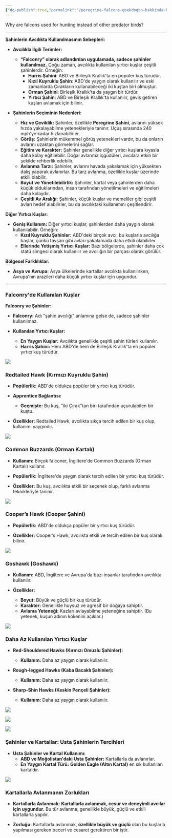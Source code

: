 ```yaml
---
{"dg-publish":true,"permalink":"/peregrine-falcons-goekdogan-hakkinda-hersey/genel-sahin-konulari/neden-sahinler-avcilikta-kullanilir/"}
---
```


Why are falcons used for hunting instead of other predator birds?

---

**Şahinlerin Avcılıkta Kullanılmasının Sebepleri:**

- **Avcılıkla İlgili Terimler:**

  - **“Falconry” olarak adlandırılan uygulamada, sadece şahinler kullanılmaz.** Çoğu zaman, avcılıkta kullanılan yırtıcı kuşlar çeşitli şahinlerdir. Örneğin:
    - **Harris Şahini**: ABD ve Birleşik Krallık'ta en popüler kuş türüdür.
    - **Kızıl Kuyruklu Şahin**: ABD'de yaygın olarak kullanılır ve eski zamanlarda Çırakların kullanabileceği iki kuştan biri olmuştur.
    - **Orman Şahini**: Birleşik Krallık'ta da yaygın bir türdür.
    - **Yırtıcı Şahin**: ABD ve Birleşik Krallık'ta kullanılır, geviş getiren kuşları avlamak için bilinir.

- **Şahinlerin Seçiminin Nedenleri:**

  - **Hız ve Çeviklik:** Şahinler, özellikle **Peregrine Şahini**, avlarını yüksek hızda yakalayabilme yetenekleriyle tanınır. Uçuş sırasında 240 mph'ye kadar hızlanabilirler.
  - **Görüş:** Şahinlerin mükemmel görüş yetenekleri vardır, bu da onların avlarını uzaktan görmelerini sağlar.
  - **Eğitim ve Karakter:** Şahinler genellikle diğer yırtıcı kuşlara kıyasla daha kolay eğitilebilir. Doğal avlanma içgüdüleri, avcılara etkin bir şekilde rehberlik edebilir.
  - **Avlanma Tarzı:** Şahinler, avlarını havada yakalamak için yüksekten dalış yaparak avlanırlar. Bu tarz avlanma, özellikle kuşlar üzerinde etkili olabilir.
  - **Boyut ve Yönetilebilirlik:** Şahinler, kartal veya şahinlerden daha küçük olduklarından, insan tarafından yönetilmeleri ve eğitilmeleri daha kolaydır.
  - **Çeşitli Av Aralığı:** Şahinler, küçük kuşlar ve memeliler gibi çeşitli avları hedef alabilirler, bu da avcılıktaki kullanımını çeşitlendirir.

**Diğer Yırtıcı Kuşlar:**

- **Geniş Kullanım:** Diğer yırtıcı kuşlar, şahinlerden daha yaygın olarak kullanılabilir. Örneğin:
  - **Kızıl Kuyruklu Şahinler:** ABD'deki birçok avcı, bu kuşlarla avcılığa başlar, çünkü tavşan gibi avları yakalamada daha etkili olabilirler.
  - **Ellerinde Yetişmiş Yırtıcı Kuşlar:** Bazı bölgelerde, şahinler daha çok statü simgesi olarak kullanılır ve avcılığın bir parçası olarak görülür.

**Bölgesel Farklılıklar:**

- **Asya ve Avrupa:** Asya ülkelerinde kartallar avcılıkta kullanılırken, Avrupa'nın arazileri daha küçük yırtıcı kuşlar için uygundur.

---
### **Falconry'de Kullanılan Kuşlar**

**Falconry ve Şahinler:**

- **Falconry:** Adı "şahin avcılığı" anlamına gelse de, sadece şahinler kullanılmaz.
    
- **Kullanılan Yırtıcı Kuşlar:**
    
    - **En Yaygın Kuşlar:** Avcılıkta genellikle çeşitli şahin türleri kullanılır.
    - **Harris Şahini:** Hem ABD'de hem de Birleşik Krallık'ta en popüler yırtıcı kuş türüdür.


![](https://qph.cf2.quoracdn.net/main-qimg-85e3e6c7e22536aab5e3ea64f5f9efcf-lq)

### **Redtailed Hawk (Kırmızı Kuyruklu Şahin)**

- **Popülerlik:** ABD'de oldukça popüler bir yırtıcı kuş türüdür.
    
- **Apprentice Bağlantısı:**
    
    - **Geçmişte:** Bu kuş, "iki Çırak"tan biri tarafından uçurulabilen bir kuştu.
- **Özellikler:** Redtailed Hawk, avcılıkta sıkça tercih edilen bir kuş olup, kullanımı yaygındır.

![](https://qph.cf2.quoracdn.net/main-qimg-bd30b47cd776507ecdc7d9468d313e82-lq)

### **Common Buzzards (Orman Kartalı)**

- **Kullanım:** Birçok falconer, İngiltere'de Common Buzzards (Orman Kartalı) kullanır.
    
- **Popülerlik:** İngiltere'de yaygın olarak tercih edilen bir yırtıcı kuş türüdür.
    
- **Özellikler:** Bu kuş, avcılıkta etkili bir seçenek olup, farklı avlanma teknikleriyle tanınır.

![](https://qph.cf2.quoracdn.net/main-qimg-e8ff3f9f3937c78988eb5ca1285d1acd-lq)

### **Cooper’s Hawk (Cooper Şahini)**

- **Popülerlik:** ABD'de oldukça popüler bir yırtıcı kuş türüdür.
    
- **Özellikler:** Cooper’s Hawk, avcılıkta etkili ve tercih edilen bir kuş olarak bilinir.

![](https://qph.cf2.quoracdn.net/main-qimg-0a6fc66d0ac62a43d7b0936923022a52-lq)

### **Goshawk (Goshawk)**

- **Kullanım:** ABD, İngiltere ve Avrupa'da bazı insanlar tarafından avcılıkta kullanılır.
    
- **Özellikler:**
    
    - **Boyut:** Büyük ve güçlü bir kuş türüdür.
    - **Karakter:** Genellikle huysuz ve agresif bir doğaya sahiptir.
    - **Avlama Yeteneği:** Kazları avlayabilme yeteneğine sahiptir. (Bu yetenek, kuşun adının kökenini açıklar.)

![](https://qph.cf2.quoracdn.net/main-qimg-a1d51709398adaa92a6c1cb986b276d5-lq)

### **Daha Az Kullanılan Yırtıcı Kuşlar**

- **Red-Shouldered Hawks (Kırmızı Omuzlu Şahinler):**
    
    - **Kullanım:** Daha az yaygın olarak kullanılır.
- **Rough-legged Hawks (Kaba Bacaklı Şahinler):**
    
    - **Kullanım:** Daha az yaygın olarak kullanılır.
- **Sharp-Shin Hawks (Keskin Pençeli Şahinler):**
    
    - **Kullanım:** Daha az yaygın olarak kullanılır.

![](https://qph.cf2.quoracdn.net/main-qimg-ff616a760bdc49113c1ed5b076860201-lq)

![](https://qph.cf2.quoracdn.net/main-qimg-2a3109fa1e88eb4f80ce3ee0d265059a-lq)

![](https://qph.cf2.quoracdn.net/main-qimg-85dd6061b2c6a5ae8551c73cada0e67c-lq)

### **Şahinler ve Kartallar: Usta Şahinlerin Tercihleri**

- **Usta Şahinler ve Kartal Kullanımı:**
    - **ABD ve Moğolistan'daki Usta Şahinler:** Kartallarla da avlanırlar.
    - **En Yaygın Kartal Türü:** **Golden Eagle (Altın Kartal)** en sık kullanılan kartaldır.

![](https://qph.cf2.quoracdn.net/main-qimg-1c606164a12971b5922ca56a82cc25cc-pjlq)

### **Kartallarla Avlanmanın Zorlukları**

- **Kartallarla Avlanmak:** **Kartallarla avlanmak, cesur ve deneyimli avcılar için uygundur.** Bu tür avlanma, genellikle büyük, güçlü ve etkili kartallarla yapılır.
    
- **Zorluğu:** Kartallarla avlanmak, **özellikle büyük ve güçlü** olan bu kuşlarla yapılması gereken beceri ve cesaret gerektiren bir iştir.